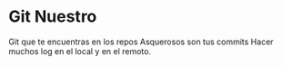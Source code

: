 # Git Nuestro

Git que te encuentras en los repos
Asquerosos son tus commits
Hacer muchos log en el local y
en el remoto.